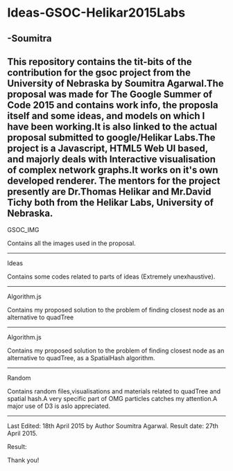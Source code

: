# Ideas-GSOC-Helikar2015Labs
-Soumitra
 -----------------------------------------------------------------------------------
 This repository contains the tit-bits of the contribution for the gsoc project from the University of Nebraska by Soumitra Agarwal.The proposal was made for The Google Summer of Code 2015 and contains work info, the proposla itself and some ideas, and models on which I have been working.It is also linked to the actual proposal submitted to google/Helikar Labs.The project is a Javascript, HTML5 Web UI based, and majorly deals with Interactive visualisation of complex network graphs.It works on it's own developed renderer. The mentors for the project presently are Dr.Thomas Helikar and Mr.David Tichy both from the Helikar Labs, University of Nebraska.
 ------------------------------------------------------------------------------

 GSOC_IMG

 Contains all the images used in the proposal.

 -----------------------------------------------------------------

 Ideas

 Contains some codes related to parts of ideas (Extremely unexhaustive).

 --------------------------------------------------------------------

 Algorithm.js

 Contains my proposed solution to the problem of finding closest node as an alternative to quadTree

 -------------------------------------------------------------------

 Algorithm.js

 Contains my proposed solution to the problem of finding closest node as an alternative to quadTree, as a SpatialHash algorithm.

 ----------------------------------------------------------------------

 Random

 Contains random files,visualisations and materials related to quadTree and spatial hash.A very specific part of OMG particles catches my attention.A major use of D3 is aslo appreciated.

-----------------------------------------------------------------------

Last Edited: 18th April 2015 by Author Soumitra Agarwal.
Result date: 27th April 2015.

Result:

Thank you!
